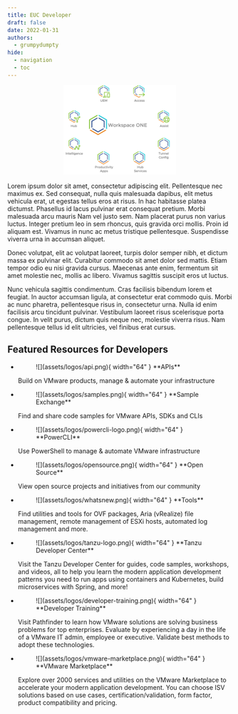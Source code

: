 ```yaml
---
title: EUC Developer
draft: false
date: 2022-01-31
authors:
  - grumpydumpty
hide:
  - navigation
  - toc
---
```


<div style="display: block; margin-left: auto; margin-right: auto; width: 50%">
    <img src="assets/logos/ws1-family.png"></img>
</div>

Lorem ipsum dolor sit amet, consectetur adipiscing elit. Pellentesque nec maximus ex. Sed consequat, nulla quis malesuada dapibus, elit metus vehicula erat, ut egestas tellus eros at risus. In hac habitasse platea dictumst. Phasellus id lacus pulvinar erat consequat pretium. Morbi malesuada arcu mauris Nam vel justo sem. Nam placerat purus non varius luctus. Integer pretium leo in sem rhoncus, quis gravida orci mollis. Proin id aliquam est. Vivamus in nunc ac metus tristique pellentesque. Suspendisse viverra urna in accumsan aliquet.

Donec volutpat, elit ac volutpat laoreet, turpis dolor semper nibh, et dictum massa ex pulvinar elit. Curabitur commodo sit amet dolor sed mattis. Etiam tempor odio eu nisi gravida cursus. Maecenas ante enim, fermentum sit amet molestie nec, mollis ac libero. Vivamus sagittis suscipit eros ut luctus.

Nunc vehicula sagittis condimentum. Cras facilisis bibendum lorem et feugiat. In auctor accumsan ligula, at consectetur erat commodo quis. Morbi ac nunc pharetra, pellentesque risus in, consectetur urna. Nulla id enim facilisis arcu tincidunt pulvinar. Vestibulum laoreet risus scelerisque porta congue. In velit purus, dictum quis neque nec, molestie viverra risus. Nam pellentesque tellus id elit ultricies, vel finibus erat cursus.

## Featured Resources for Developers

<div class="grid cards" markdown>

- <figure markdown="span">
    ![](assets/logos/api.png){ width="64" }
    <caption>**APIs**</caption>
    </figure> 
    
    Build on VMware products, manage & automate your infrastructure

- <figure markdown="span">
    ![](assets/logos/samples.png){ width="64" }
    <caption>**Sample Exchange**</caption>
    </figure> 
    
    Find and share code samples for VMware APIs, SDKs and CLIs

- <figure markdown="span">
    ![](assets/logos/powercli-logo.png){ width="64" }
    <caption>**PowerCLI**</caption>
    </figure> 

    Use PowerShell to manage & automate VMware infrastructure

- <figure markdown="span">
    ![](assets/logos/opensource.png){ width="64" }
    <caption>**Open Source**</caption>
    </figure> 

    View open source projects and initiatives from our community

- <figure markdown="span">
    ![](assets/logos/whatsnew.png){ width="64" }
    <caption>**Tools**</caption>
    </figure> 

    Find utilities and tools for OVF packages, Aria (vRealize) file management, remote management of ESXi hosts, automated log management and more.

- <figure markdown="span">
    ![](assets/logos/tanzu-logo.png){ width="64" }
    <caption>**Tanzu Developer Center**</caption>
    </figure> 

    Visit the Tanzu Developer Center for guides, code samples, workshops, and videos, all to help you learn the modern application development patterns you need to run apps using containers and Kubernetes, build microservices with Spring, and more!

- <figure markdown="span">
    ![](assets/logos/developer-training.png){ width="64" }
    <caption>**Developer Training**</caption>
    </figure> 

    Visit Pathfinder to learn how VMware solutions are solving business problems for top enterprises. Evaluate by experiencing a day in the life of a VMware IT admin, employee or executive. Validate best methods to adopt these technologies.

- <figure markdown="span">
    ![](assets/logos/vmware-marketplace.png){ width="64" }
    <caption>**VMware Marketplace**</caption>
    </figure> 

    Explore over 2000 services and utilities on the VMware Marketplace to accelerate your modern application development. You can choose ISV solutions based on use cases, certification/validation, form factor, product compatibility and pricing.

</div>
